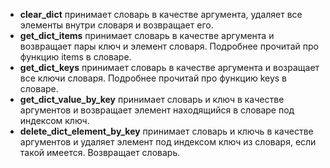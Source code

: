 - **clear_dict** принимает словарь в качестве аргумента, удаляет все элементы внутри словаря и возвращает его.
- **get_dict_items** принимает словарь в качестве аргумента и возвращает пары ключ и элемент словаря. Подробнее прочитай про функцию items в словаре.
- **get_dict_keys** принимает словарь в качестве аргумента и возращает все ключи словаря. Подробнее прочитай про функцию keys в словаре.
- **get_dict_value_by_key** принимает словарь и ключ в качестве аргументов и возвращает элемент находящийся в словаре под индексом ключ.
- **delete_dict_element_by_key** принимает словарь и ключь в качестве аргументов и удаляет элемент под индексом ключ из словаря, если такой имеется. Возвращает  словарь.  
